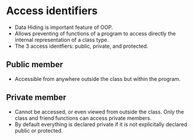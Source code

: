 # Access identifiers
- Data Hiding is important feature of OOP. 
- Allows preventing of functions of a program to access directly the internal representation of a class type. 
- The 3 access identfiers: public, private, and protected. 

## Public member 
- Accessible from anywhere outside the class but within the program. 

## Private member
- Cannot be accessed, or even viewed from outside the class. Only the class and friend functions can access private members. 
- By default everything is declared private if it is not explicitally declared public or protected. 


